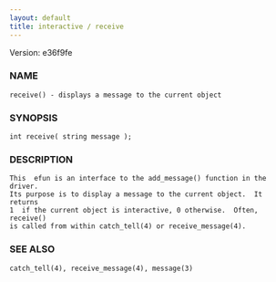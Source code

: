 ```yaml
---
layout: default
title: interactive / receive
---
```


Version: e36f9fe




### NAME
    receive() - displays a message to the current object


### SYNOPSIS
    int receive( string message );


### DESCRIPTION
    This  efun is an interface to the add_message() function in the driver.
    Its purpose is to display a message to the current object.  It  returns
    1  if the current object is interactive, 0 otherwise.  Often, receive()
    is called from within catch_tell(4) or receive_message(4).


### SEE ALSO
    catch_tell(4), receive_message(4), message(3)




